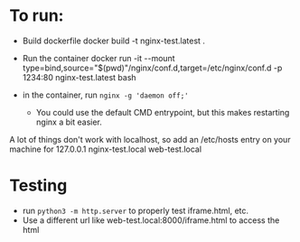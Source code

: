 # To run:
- Build dockerfile
    docker build -t nginx-test.latest .

- Run the container
    docker run -it --mount type=bind,source="$(pwd)"/nginx/conf.d,target=/etc/nginx/conf.d -p 1234:80 nginx-test.latest bash

- in the container, run `nginx -g 'daemon off;'`
    - You could use the default CMD entrypoint, but this makes restarting nginx a bit easier.

A lot of things don't work with localhost, so add an /etc/hosts entry on your machine for 127.0.0.1 nginx-test.local web-test.local

# Testing
- run `python3 -m http.server` to properly test iframe.html, etc.
- Use a different url like web-test.local:8000/iframe.html to access the html
